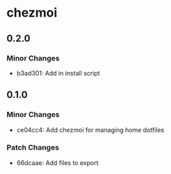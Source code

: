 # chezmoi

## 0.2.0

### Minor Changes

- b3ad301: Add in install script

## 0.1.0

### Minor Changes

- ce04cc4: Add chezmoi for managing home dotfiles

### Patch Changes

- 66dcaae: Add files to export
